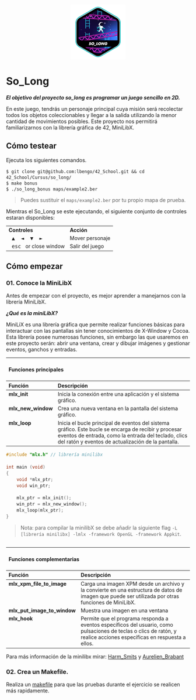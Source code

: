 <p align="center">
  <img src="https://github.com/lbengo/42_School/blob/main/42_badges/so_longe.png" alt="so_long 42 project badge"/>
</p>

# So_Long

***El objetivo del proyecto so_long es programar un juego sencillo en 2D.***

En este juego, tendrás un personaje principal cuya misión será recolectar todos los objetos coleccionables y llegar a la salida utilizando la menor cantidad de movimientos posibles. Este proyecto nos permitirá familiarizarnos con la librería gráfica de 42, MiniLibX.

## Cómo testear
Ejecuta los siguientes comandos.
```shell
$ git clone git@github.com:lbengo/42_School.git && cd 42_School/Cursus/so_long/
$ make bonus
$ ./so_long_bonus maps/example2.ber
```
> Puedes sustituir el `maps/example2.ber` por tu propio mapa de prueba.

Mientras el So_Long se este ejecutando, el siguiente conjunto de controles estaran disponibles:

<table>
  <tr><td><strong>Controles</strong></td><td><strong>Acción</strong></td></tr>
  <tr><td><kbd>&nbsp;▲&nbsp;</kbd><kbd>&nbsp;◄&nbsp;</kbd><kbd>&nbsp;▼&nbsp;</kbd><kbd>&nbsp;►&nbsp;</kbd></td><td>Mover personaje</td></tr>
  <tr><td><kbd>&nbsp;esc&nbsp;</kbd> or close window</td><td>Salir del juego</td></tr>
</table>

## Cómo empezar

### 01. Conoce la MiniLibX
Antes de empezar con el proyecto, es mejor aprender a manejarnos con la librería MiniLibX.

***¿Qué es la miniLibX?***

MiniLiX es una librería gráfica que permite realizar funciones básicas para interactuar con las pantallas sin tener conocimientos de X-Window y Cocoa. Esta librería posee numerosas funciones, sin embargo las que usaremos en este proyecto serán: abrir una ventana, crear y dibujar imágenes y gestionar eventos, ganchos y entradas.

<table>
    <thead>
        <tr>
            <th colspan=2><h4 align="left">Funciones principales</h4></th>
        </tr>
        <tr>
            <th align="left">Función</th>
            <th align="left">Descripción</th>
        </tr>
    </thead>
    <tbody>
        <tr>
            <td valign="top"><b>mlx_init</b></td>
            <td valign="top">Inicia la conexión entre una aplicación y el sistema gráfico.</td>
        </tr>
		<tr>
            <td valign="top"><b>mlx_new_window</b></td>
            <td valign="top">Crea una nueva ventana en la pantalla del sistema gráfico.</td>
        </tr>
		<tr>
            <td valign="top"><b>mlx_loop</b></td>
            <td valign="top">Inicia el bucle principal de eventos del sistema gráfico. Este bucle se encarga de recibir y procesar eventos de entrada, como la entrada del teclado, clics del ratón y eventos de actualización de la pantalla.</td>
        </tr>
	</tbody>
<table>

```C
#include "mlx.h" // librería minilibx

int main (void)
{
	void *mlx_ptr;
	void win_ptr;

	mlx_ptr = mlx_init();
	win_ptr = mlx_new_window();
	mlx_loop(mlx_ptr);
}
```
> Nota: para compilar la minilibX se debe añadir la siguiente flag `-L [librería minilibx] -lmlx -framework OpenGL -framework Appkit`.

<table>
    <thead>
        <tr>
            <th colspan=2><h4 align="left">Funciones complementarias</h4></th>
        </tr>
        <tr>
            <th align="left">Función</th>
            <th align="left">Descripción</th>
        </tr>
    </thead>
    <tbody>
		<tr>
            <td valign="top"><b>mlx_xpm_file_to_image</b></td>
            <td valign="top">Carga una imagen XPM desde un archivo y la convierte en una estructura de datos de imagen que puede ser utilizada por otras funciones de MiniLibX.</td>
        </tr>
		<tr>
            <td valign="top"><b>mlx_put_image_to_window</b></td>
            <td valign="top">Muestra una imagen en una ventana</td>
        </tr>
		<tr>
            <td valign="top"><b>mlx_hook</b></td>
            <td valign="top">Permite que el programa responda a eventos específicos del usuario, como pulsaciones de teclas o clics de ratón, y realice acciones específicas en respuesta a ellos.</td>
        </tr>
	</tbody>
<table>

Para más información de la minilibx mirar: [Harm_Smits](https://harm-smits.github.io/42docs/libs/minilibx) y [Aurelien_Brabant](https://aurelienbrabant.fr/blog/getting-started-with-the-minilibx)

### 02. Crea un Makefile.
Realiza un [makefile](https://github.com/lbengo/42_School/blob/main/Cursus/ft_printf/Makefile) para que las pruebas durante el ejercicio se realicen más rapidamente.
